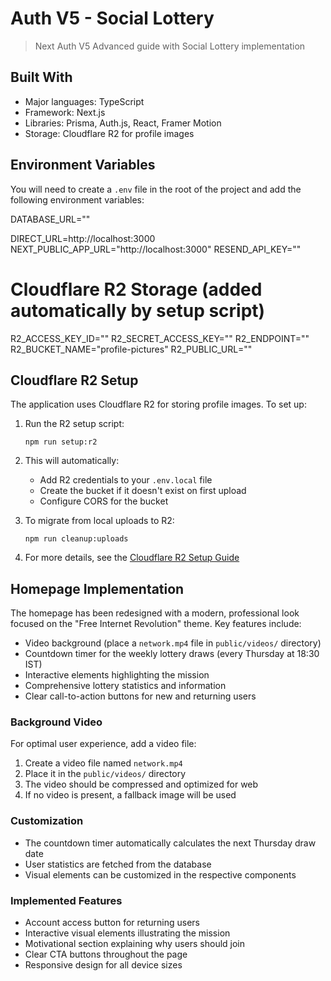 # Auth V5 - Social Lottery

> Next Auth V5 Advanced guide with Social Lottery implementation

## Built With

- Major languages: TypeScript
- Framework: Next.js
- Libraries: Prisma, Auth.js, React, Framer Motion
- Storage: Cloudflare R2 for profile images

## Environment Variables

You will need to create a `.env` file in the root of the project and add the following environment variables:

DATABASE_URL=""

DIRECT_URL=http://localhost:3000
NEXT_PUBLIC_APP_URL="http://localhost:3000"
RESEND_API_KEY=""

# Cloudflare R2 Storage (added automatically by setup script)
R2_ACCESS_KEY_ID=""
R2_SECRET_ACCESS_KEY=""
R2_ENDPOINT=""
R2_BUCKET_NAME="profile-pictures"
R2_PUBLIC_URL=""

## Cloudflare R2 Setup

The application uses Cloudflare R2 for storing profile images. To set up:

1. Run the R2 setup script:
   ```
   npm run setup:r2
   ```

2. This will automatically:
   - Add R2 credentials to your `.env.local` file
   - Create the bucket if it doesn't exist on first upload
   - Configure CORS for the bucket

3. To migrate from local uploads to R2:
   ```
   npm run cleanup:uploads
   ```

4. For more details, see the [Cloudflare R2 Setup Guide](docs/cloudflare-r2-setup.md)

## Homepage Implementation

The homepage has been redesigned with a modern, professional look focused on the "Free Internet Revolution" theme. Key features include:

- Video background (place a `network.mp4` file in `public/videos/` directory)
- Countdown timer for the weekly lottery draws (every Thursday at 18:30 IST)
- Interactive elements highlighting the mission
- Comprehensive lottery statistics and information
- Clear call-to-action buttons for new and returning users

### Background Video

For optimal user experience, add a video file:
1. Create a video file named `network.mp4`
2. Place it in the `public/videos/` directory
3. The video should be compressed and optimized for web
4. If no video is present, a fallback image will be used

### Customization

- The countdown timer automatically calculates the next Thursday draw date
- User statistics are fetched from the database
- Visual elements can be customized in the respective components

### Implemented Features

- Account access button for returning users
- Interactive visual elements illustrating the mission
- Motivational section explaining why users should join
- Clear CTA buttons throughout the page
- Responsive design for all device sizes

